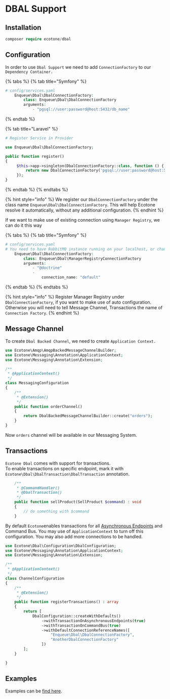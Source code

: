 # DBAL Support

## Installation

```php
composer require ecotone/dbal
```

## Configuration

In order to use `Dbal Support` we need to add `ConnectionFactory` to our `Dependency Container.` 

{% tabs %}
{% tab title="Symfony" %}
```php
# config/services.yaml
    Enqueue\Dbal\DbalConnectionFactory:
        class: Enqueue\Dbal\DbalConnectionFactory
        arguments:
            - "pgsql://user:password@host:5432/db_name"
```
{% endtab %}

{% tab title="Laravel" %}
```php
# Register Service in Provider

use Enqueue\Dbal\DbalConnectionFactory;

public function register()
{
     $this->app->singleton(DbalConnectionFactory::class, function () {
         return new DbalConnectionFactory('pgsql://user:password@host:5432/db_name');
     });
}
```
{% endtab %}
{% endtabs %}

{% hint style="info" %}
We register our `DbalConnectionFactory` under the class name `Enqueue\Dbal\DbalConnectionFactory`. This will help Ecotone resolve it automatically, without any additional configuration.
{% endhint %}

If we want to make use of existing connection using `Manager Registry`, we can do it this way

{% tabs %}
{% tab title="Symfony" %}
```php
# config/services.yaml
# You need to have RabbitMQ instance running on your localhost, or change DSN
    Enqueue\Dbal\DbalConnectionFactory:
        class: Enqueue\Dbal\ManagerRegistryConnectionFactory
        arguments:
            - "@doctrine"
            - 
                connection_name: "default"
```
{% endtab %}
{% endtabs %}

{% hint style="info" %}
Register Manager Registry under `DbalConnectionFactory`, if you want to make use of auto configuration.   
Otherwise you will need to tell Message Channel, Transactions the name of `Connection Factory`.
{% endhint %}

## Message Channel

To create `Dbal Backed Channel`, we need to create `Application Context.` 

```php
use Ecotone\Amqp\AmqpBackedMessageChannelBuilder;
use Ecotone\Messaging\Annotation\ApplicationContext;
use Ecotone\Messaging\Annotation\Extension;

/**
 * @ApplicationContext()
 */
class MessagingConfiguration
{
    /**
     * @Extension()
     */
    public function orderChannel()
    {
        return DbalBackedMessageChannelBuilder::create("orders");
    }
}
```

Now `orders` channel will be available in our Messaging System. 

## Transactions

`Ecotone Dbal` comes with support for transactions.    
To enable transactions on specific endpoint, mark it with `Ecotone\Dbal\DbalTransaction\DbalTransaction` annotation.

```php
    /**
     * @CommandHandler()
     * @DbalTransaction()
     */
    public function sellProduct(SellProduct $command) : void
    {
        // do something with $command
    }
```

By default `Ecotone`enables transactions for all [Asynchronous Endpoints](../tutorial/lesson-6-scheduling-and-asynchronous.md) and Command Bus. You may use of `ApplicationContext` to turn off this configuration. You may also add more connections to be handled.

```php
use Ecotone\Dbal\Configuration\DbalConfiguration;
use Ecotone\Messaging\Annotation\ApplicationContext;
use Ecotone\Messaging\Annotation\Extension;

/**
 * @ApplicationContext()
 */
class ChannelConfiguration
{
    /**
     * @Extension()
     */
    public function registerTransactions() : array
    {
        return [
            DbalConfiguration::createWithDefaults()
                ->withTransactionOnAsynchronousEndpoints(true)
                ->withTransactionOnCommandBus(true)
                ->withDefaultConnectionReferenceNames([
                    "Enqueue\Dbal\DbalConnectionFactory",
                    "AnotherDbalConnectionFactory"
                ])
        ];
    }

}
```

## Examples

Examples can be [find here](https://github.com/ecotoneframework/examples/tree/master/src/Dbal/Async).

